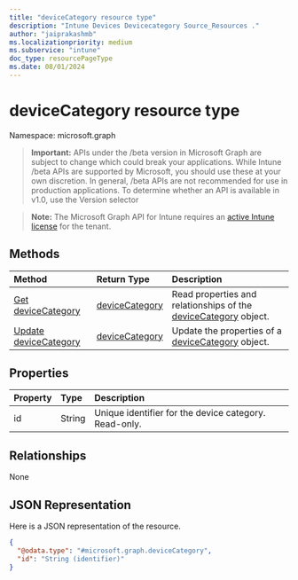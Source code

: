 ```yaml
---
title: "deviceCategory resource type"
description: "Intune Devices Devicecategory Source_Resources ."
author: "jaiprakashmb"
ms.localizationpriority: medium
ms.subservice: "intune"
doc_type: resourcePageType
ms.date: 08/01/2024
---
```


# deviceCategory resource type

Namespace: microsoft.graph

> **Important:** APIs under the /beta version in Microsoft Graph are subject to change which could break your applications. While Intune /beta APIs are supported by Microsoft, you should use these at your own discretion. In general, /beta APIs are not recommended for use in production applications. To determine whether an API is available in v1.0, use the Version selector

> **Note:** The Microsoft Graph API for Intune requires an [active Intune license](https://go.microsoft.com/fwlink/?linkid=839381) for the tenant.



## Methods
|Method|Return Type|Description|
|:---|:---|:---|
|[Get deviceCategory](../api/intune-devices-devicecategory-get.md)|[deviceCategory](../resources/intune-devices-devicecategory.md)|Read properties and relationships of the [deviceCategory](../resources/intune-devices-devicecategory.md) object.|
|[Update deviceCategory](../api/intune-devices-devicecategory-update.md)|[deviceCategory](../resources/intune-devices-devicecategory.md)|Update the properties of a [deviceCategory](../resources/intune-devices-devicecategory.md) object.|

## Properties
|Property|Type|Description|
|:---|:---|:---|
|id|String|Unique identifier for the device category. Read-only.|

## Relationships
None

## JSON Representation
Here is a JSON representation of the resource.
<!-- {
  "blockType": "resource",
  "keyProperty": "id",
  "@odata.type": "microsoft.graph.deviceCategory"
}
-->
``` json
{
  "@odata.type": "#microsoft.graph.deviceCategory",
  "id": "String (identifier)"
}
```
